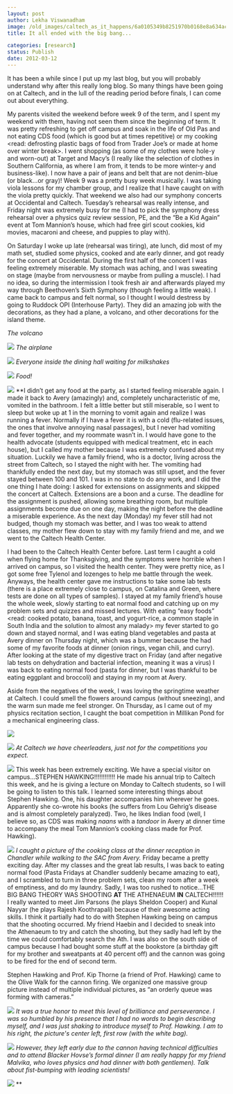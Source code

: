```yaml
---
layout: post
author: Lekha Viswanadham
image: /old_images/caltech_as_it_happens/6a0105349b8251970b0168e8a634ac970c.jpg
title: It all ended with the big bang...

categories: [research]
status: Publish
date: 2012-03-12
---
```


It has been a while since I put up my last blog, but you will probably understand why after this really long blog. So many things have been going on at Caltech, and in the lull of the reading period before finals, I can come out about everything.

My parents visited the weekend before week 9 of the term, and I spent my weekend with them, having not seen them since the beginning of term. It was pretty refreshing to get off campus and soak in the life of Old Pas and not eating CDS food (which is good but at times repetitive) or my cooking &lt;read: defrosting plastic bags of food from Trader Joe’s or made at home over winter break&gt;. I went shopping (as some of my clothes were hole-y and worn-out) at Target and Macy’s (I really like the selection of clothes in Southern California, as where I am from, it tends to be more winter-y and business-like). I now have a pair of jeans and belt that are not denim-blue (or black...or gray)!
Week 9 was a pretty busy week musically. I was taking viola lessons for my chamber group, and I realize that I have caught on with the viola pretty quickly. That weekend we also had our symphony concerts at Occidental and Caltech. Tuesday’s rehearsal was really intense, and Friday night was extremely busy for me (I had to pick the symphony dress rehearsal over a physics quiz review session, PE, and the “Be a Kid Again” event at Tom Mannion’s house, which had free girl scout cookies, kid movies, macaroni and cheese, and puppies to play with).

On Saturday I woke up late (rehearsal was tiring), ate lunch, did most of my math set, studied some physics, cooked and ate early dinner, and got ready for the concert at Occidental. During the first half of the concert I was feeling extremely miserable. My stomach was aching, and I was sweating on stage (maybe from nervousness or maybe from pulling a muscle). I had no idea, so during the intermission I took fresh air and afterwards played my way through Beethoven’s Sixth Symphony (though feeling a little weak). I came back to campus and felt normal, so I thought I would destress by going to Ruddock OPI (Interhouse Party). They did an amazing job with the decorations, as they had a plane, a volcano, and other decorations for the island theme.

*The volcano*


![](/old_images/caltech_as_it_happens/6a0105349b8251970b016763a51ed6970b.jpg)
*The airplane*


![](/old_images/caltech_as_it_happens/6a0105349b8251970b016302b09a21970d.jpg)
*Everyone inside the dining hall waiting for milkshakes*


![](/old_images/caltech_as_it_happens/6a0105349b8251970b016302b09df8970d.jpg)
*Food!*


![](/old_images/caltech_as_it_happens/6a0105349b8251970b0168e8a66095970c.jpg)
**I didn’t get any food at the party, as I started feeling miserable again. I made it back to Avery (amazingly) and, completely uncharacteristic of me, vomited in the bathroom. I felt a little better but still miserable, so I went to sleep but woke up at 1 in the morning to vomit again and realize I was running a fever. Normally if I have a fever it is with a cold (flu-related issues, the ones that involve annoying nasal passages), but I never had vomiting and fever together, and my roommate wasn’t in. I would have gone to the health advocate (students equipped with medical treatment, etc in each house), but I called my mother because I was extremely confused about my situation. Luckily we have a family friend, who is a doctor, living across the street from Caltech, so I stayed the night with her. The vomiting had thankfully ended the next day, but my stomach was still upset, and the fever stayed between 100 and 101. I was in no state to do any work, and I did the one thing I hate doing: I asked for extensions on assignments and skipped the concert at Caltech. Extensions are a boon and a curse. The deadline for the assignment is pushed, allowing some breathing room, but multiple assignments become due on one day, making the night before the deadline a miserable experience. As the next day (Monday) my fever still had not budged, though my stomach was better, and I was too weak to attend classes, my mother flew down to stay with my family friend and me, and we went to the Caltech Health Center.

I had been to the Caltech Health Center before. Last term I caught a cold when flying home for Thanksgiving, and the symptoms were horrible when I arrived on campus, so I visited the health center. They were pretty nice, as I got some free Tylenol and lozenges to help me battle through the week. Anyways, the health center gave me instructions to take some lab tests (there is a place extremely close to campus, on Catalina and Green, where tests are done on all types of samples). I stayed at my family friend’s house the whole week, slowly starting to eat normal food and catching up on my problem sets and quizzes and missed lectures. With eating “easy foods” &lt;read: cooked potato, banana, toast, and yogurt-rice, a common staple in South India and the solution to almost any malady&gt; my fever started to go down and stayed normal, and I was eating bland vegetables and pasta at Avery dinner on Thursday night, which was a bummer because the had some of my favorite foods at dinner (onion rings, vegan chili, and curry). After looking at the state of my digestive tract on Friday (and after negative lab tests on dehydration and bacterial infection, meaning it was a virus) I was back to eating normal food (pasta for dinner, but I was thankful to be eating eggplant and broccoli) and staying in my room at Avery.

Aside from the negatives of the week, I was loving the springtime weather at Caltech. I could smell the flowers around campus (without sneezing), and the warm sun made me feel stronger. On Thursday, as I came out of my physics recitation section, I caught the boat competition in Millikan Pond for a mechanical engineering class.


![](/old_images/caltech_as_it_happens/6a0105349b8251970b016302b0be7f970d.jpg)

![](/old_images/caltech_as_it_happens/6a0105349b8251970b0168e8a69677970c.jpg)
*At Caltech we have cheerleaders, just not for the competitions you expect.*


![](/old_images/caltech_as_it_happens/6a0105349b8251970b016763a58060970b.jpg)
This week has been extremely exciting. We have a special visitor on campus...STEPHEN HAWKING!!!!!!!!!!!! He made his annual trip to Caltech this week, and he is giving a lecture on Monday to Caltech students, so I will be going to listen to this talk. I learned some interesting things about Stephen Hawking. One, his daughter accompanies him wherever he goes. Apparently she co-wrote his books (he suffers from Lou Gehrig’s disease and is almost completely paralyzed). Two, he likes Indian food (well, I believe so, as CDS was making *naans* with a *tandoor* in Avery at dinner time to accompany the meal Tom Mannion’s cooking class made for Prof. Hawking).


![](/old_images/caltech_as_it_happens/6a0105349b8251970b016302b0f681970d.jpg)
*I caught a picture of the cooking class at the dinner reception in Chandler while walking to the SAC from Avery.*
Friday became a pretty exciting day. After my classes and the great lab results, I was back to eating normal food (Pasta Fridays at Chandler suddenly became amazing to eat), and I scrambled to turn in three problem sets, clean my room after a week of emptiness, and do my laundry. Sadly, I was too rushed to notice...THE BIG BANG THEORY WAS SHOOTING **AT** THE ATHENAEUM **IN** CALTECH!!!!!! I really wanted to meet Jim Parsons (he plays Sheldon Cooper) and Kunal Nayyar (he plays Rajesh Koothrapali) because of their awesome acting skills. I think it partially had to do with Stephen Hawking being on campus that the shooting occurred. My friend Haebin and I decided to sneak into the Athenaeum to try and catch the shooting, but they sadly had left by the time we could comfortably search the Ath. I was also on the south side of campus because I had bought some stuff at the bookstore (a birthday gift for my brother and sweatpants at 40 percent off) and the cannon was going to be fired for the end of second term.

Stephen Hawking and Prof. Kip Thorne (a friend of Prof. Hawking) came to the Olive Walk for the cannon firing. We organized one massive group picture instead of multiple individual pictures, as “an orderly queue was forming with cameras.”


![](/old_images/caltech_as_it_happens/6a0105349b8251970b016302b0f796970d.jpg)
*It was a true honor to meet this level of brilliance and perseverance. I was so humbled by his presence that I had no words to begin describing myself, and I was just shaking to introduce myself to Prof. Hawking. I am to his right, the picture's center left, first row (with the white bag).*


![](/old_images/caltech_as_it_happens/6a0105349b8251970b0168e8a69ec1970c.jpg)
*However, they left early due to the cannon having technical difficulties and to attend Blacker Hovse’s formal dinner (I am really happy for my friend Malvika, who loves physics and had dinner with both gentlemen). Talk about fist-bumping with leading scientists!*


![](/old_images/caltech_as_it_happens/6a0105349b8251970b016302b0fce6970d.jpg)
**
